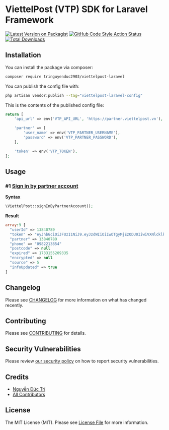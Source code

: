 # ViettelPost (VTP) SDK for Laravel Framework

[![Latest Version on Packagist](https://img.shields.io/packagist/v/tringuyenduc2903/viettelpost-laravel.svg?style=flat-square)](https://packagist.org/packages/tringuyenduc2903/viettelpost-laravel)
[![GitHub Code Style Action Status](https://img.shields.io/github/actions/workflow/status/tringuyenduc2903/viettelpost-laravel/fix-php-code-style-issues.yml?branch=main&label=code%20style&style=flat-square)](https://github.com/tringuyenduc2903/viettelpost-laravel/actions?query=workflow%3A"Fix+PHP+code+style+issues"+branch%3Amain)
[![Total Downloads](https://img.shields.io/packagist/dt/tringuyenduc2903/viettelpost-laravel.svg?style=flat-square)](https://packagist.org/packages/tringuyenduc2903/viettelpost-laravel)

## Installation

You can install the package via composer:

```bash
composer require tringuyenduc2903/viettelpost-laravel
```

You can publish the config file with:

```bash
php artisan vendor:publish --tag="viettelpost-laravel-config"
```

This is the contents of the published config file:

```php
return [
    'api_url' => env('VTP_API_URL', 'https://partner.viettelpost.vn'),

    'partner' => [
        'user_name' => env('VTP_PARTNER_USERNAME'),
        'password' => env('VTP_PARTNER_PASSWORD'),
    ],

    'token' => env('VTP_TOKEN'),
];
```

## Usage

### #1 [Sign in by partner account](https://partner.viettelpost.vn/?uId=login)

**Syntax**

```php
\ViettelPost::signInByPartnerAccount();
```

**Result**

```php
array:9 [
  "userId" => 13840789
  "token" => "eyJhbGciOiJFUzI1NiJ9.eyJzdWIiOiIwOTgyMjEzODU0IiwiVXNlcklkIjoxMzg0MDc4OSwiRnJvbVNvdXJjZSI6NSwiVG9rZW4iOiJTSEk5QUFXM0c3VkxQNldWN0YiLCJleHAiOjE3MzMxNTUyMDksIlBhcnRuZXIiOjEzODQwNzg5fQ.mssFkIWgeZ1VE4mQrnrDTZpafgvLlAp73AqW_KftOotS4ntVqTNcV5Q_-gc1ZiPq-E96oiumUMF70vJ5MD2SVQ"
  "partner" => 13840789
  "phone" => "0982213854"
  "postcode" => null
  "expired" => 1733155209335
  "encrypted" => null
  "source" => 5
  "infoUpdated" => true
]
```

## Changelog

Please see [CHANGELOG](CHANGELOG.md) for more information on what has changed recently.

## Contributing

Please see [CONTRIBUTING](CONTRIBUTING.md) for details.

## Security Vulnerabilities

Please review [our security policy](https://github.com/tringuyenduc2903/ViettelPost-Laravel/security/policy) on how to
report security vulnerabilities.

## Credits

- [Nguyễn Đức Trí](https://github.com/tringuyenduc2903)
- [All Contributors](https://github.com/tringuyenduc2903/ViettelPost-Laravel/contributors)

## License

The MIT License (MIT). Please see [License File](LICENSE.md) for more information.
